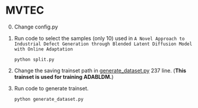 # MVTEC
0. Change config.py
1. Run code to select the samples (only 10)  used in `A Novel Approach to Industrial Defect Generation through Blended Latent Diffusion Model with Online Adaptation`
    ``` shell
    python split.py 
    ```
2. Change the saving trainset path  in [generate_dataset.py](./generate_dataset.py) 237 line. (**This trainset is used for training ADABLDM.**)

3. Run code to generate trainset.
    ``` shell
    python generate_dataset.py
    ```
